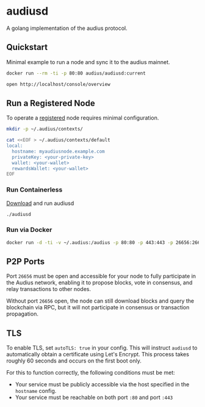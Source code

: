 # audiusd

A golang implementation of the audius protocol.

## Quickstart

Minimal example to run a node and sync it to the audius mainnet.

```bash
docker run --rm -ti -p 80:80 audius/audiusd:current

open http://localhost/console/overview
```

## Run a Registered Node

To operate a [registered](https://docs.audius.org/node-operator/setup/registration/) node requires minimal configuration.

```bash
mkdir -p ~/.audius/contexts/

cat <<EOF > ~/.audius/contexts/default
local:
  hostname: myaudiusnode.example.com
  privateKey: <your-private-key>
  wallet: <your-wallet>
  rewardsWallet: <your-wallet>
EOF
```

### Run Containerless

[Download](https://github.com/AudiusProject/audius-protocol/releases) and run audiusd

```bash
./audiusd
```

### Run via Docker

```bash
docker run -d -ti -v ~/.audius:/audius -p 80:80 -p 443:443 -p 26656:26656 audius/audiusd:current
```

## P2P Ports

Port `26656` must be open and accessible for your node to fully participate in the Audius network, enabling it to propose blocks, vote in consensus, and relay transactions to other nodes.

Without port `26656` open, the node can still download blocks and query the blockchain via RPC, but it will not participate in consensus or transaction propagation.

## TLS

To enable TLS, set `autoTLS: true` in your config. This will instruct `audiusd` to automatically obtain a certificate using Let's Encrypt. This process takes roughly 60 seconds and occurs on the first boot only.

For this to function correctly, the following conditions must be met:
- Your service must be publicly accessible via the host specified in the `hostname` config.
- Your service must be reachable on both port `:80` and port `:443`
